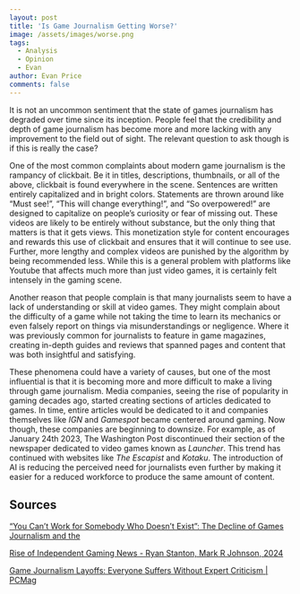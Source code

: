 ```yaml
---
layout: post
title: 'Is Game Journalism Getting Worse?'
image: /assets/images/worse.png
tags:
  - Analysis
  - Opinion
  - Evan
author: Evan Price
comments: false
---
```


It is not an uncommon sentiment that the state of games journalism has degraded over time since its inception. People feel that the credibility and depth of game journalism has become more and more lacking with any improvement to the field out of sight. The relevant question to ask though is if this is really the case?

One of the most common complaints about modern game journalism is the rampancy of clickbait. Be it in titles, descriptions, thumbnails, or all of the above, clickbait is found everywhere in the scene. Sentences are written entirely capitalized and in bright colors. Statements are thrown around like “Must see\!”, “This will change everything\!”, and “So overpowered\!” are designed to capitalize on people’s curiosity or fear of missing out. These videos are likely to be entirely without substance, but the only thing that matters is that it gets views. This monetization style for content encourages and rewards this use of clickbait and ensures that it will continue to see use. Further, more lengthy and complex videos are punished by the algorithm by being recommended less. While this is a general problem with platforms like Youtube that affects much more than just video games, it is certainly felt intensely in the gaming scene.

Another reason that people complain is that many journalists seem to have a lack of understanding or skill at video games. They might complain about the difficulty of a game while not taking the time to learn its mechanics or even falsely report on things via misunderstandings or negligence. Where it was previously common for journalists to feature in game magazines, creating in-depth guides and reviews that spanned pages and content that was both insightful and satisfying. 

These phenomena could have a variety of causes, but one of the most influential is that it is becoming more and more difficult to make a living through game journalism. Media companies, seeing the rise of popularity in gaming decades ago, started creating sections of articles dedicated to games. In time, entire articles would be dedicated to it and companies themselves like *IGN* and *Gamespot* became centered around gaming. Now though, these companies are beginning to downsize. For example, as of January 24th 2023, The Washington Post discontinued their section of the newspaper dedicated to video games known as *Launcher*. This trend has continued with websites like *The Escapist* and *Kotaku*. The introduction of AI is reducing the perceived need for journalists even further by making it easier for a reduced workforce to produce the same amount of content. 

## Sources

[“You Can’t Work for Somebody Who Doesn’t Exist”: The Decline of Games Journalism and the](https://journals.sagepub.com/doi/10.1177/15554120241273332) 

[Rise of Independent Gaming News \- Ryan Stanton, Mark R Johnson, 2024](https://journals.sagepub.com/doi/10.1177/15554120241273332)

[Game Journalism Layoffs: Everyone Suffers Without Expert Criticism | PCMag](https://www.pcmag.com/opinions/video-games-need-video-game-journalism)